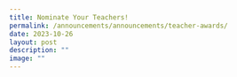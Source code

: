 ```yaml
---
title: Nominate Your Teachers!
permalink: /announcements/announcements/teacher-awards/
date: 2023-10-26
layout: post
description: ""
image: ""
---
```

